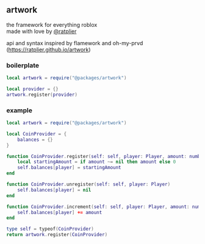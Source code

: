 ## artwork
the framework for everything roblox  
made with love by [@ratplier](https://github.com/ratplier)

api and syntax inspired by flamework and oh-my-prvd
(https://ratplier.github.io/artwork)

### boilerplate
``` lua
local artwork = require("@packages/artwork")

local provider = {}
artwork.register(provider)
```

### example
```lua
local artwork = require("@packages/artwork")

local CoinProvider = {
    balances = {}
}

function CoinProvider.register(self: self, player: Player, amount: number?)
    local startingAmount = if amount ~= nil then amount else 0
    self.balances[player] = startingAmount
end

function CoinProvider.unregister(self: self, player: Player)
    self.balances[player] = nil
end

function CoinProvider.increment(self: self, player: Player, amount: number)
    self.balances[player] += amount
end

type self = typeof(CoinProvider)
return artwork.register(CoinProvider)
```
